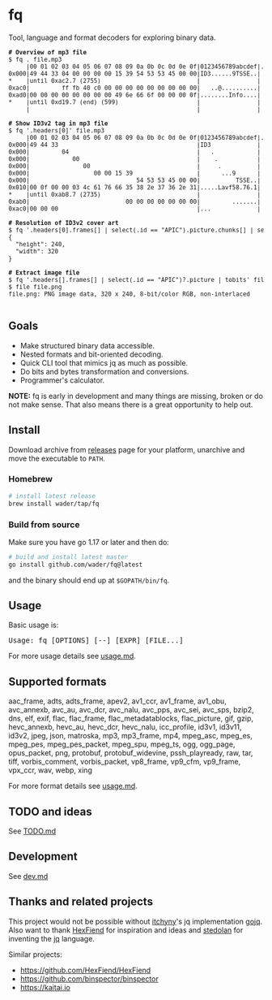 # fq

Tool, language and format decoders for exploring binary data.

<sub>
<pre sh>
<b># Overview of mp3 file</b> 
$ fq . file.mp3 
     |00 01 02 03 04 05 06 07 08 09 0a 0b 0c 0d 0e 0f|0123456789abcdef|.: {} file.mp3 (mp3)
0x000|49 44 33 04 00 00 00 00 15 39 54 53 53 45 00 00|ID3......9TSSE..|  headers: [1]
*    |until 0xac2.7 (2755)                           |                |
0xac0|         ff fb 40 c0 00 00 00 00 00 00 00 00 00|   ..@..........|  frames: [3]
0xad0|00 00 00 00 00 00 00 00 49 6e 66 6f 00 00 00 0f|........Info....|
*    |until 0xd19.7 (end) (599)                      |                |
     |                                               |                |  footers: [0]
 
<b># Show ID3v2 tag in mp3 file</b> 
$ fq '.headers[0]' file.mp3 
     |00 01 02 03 04 05 06 07 08 09 0a 0b 0c 0d 0e 0f|0123456789abcdef|.headers[0]: {} (id3v2)
0x000|49 44 33                                       |ID3             |  magic: "ID3" (Correct)
0x000|         04                                    |   .            |  version: 4
0x000|            00                                 |    .           |  revision: 0
0x000|               00                              |     .          |  flags: {}
0x000|                  00 00 15 39                  |      ...9      |  size: 2745
0x000|                              54 53 53 45 00 00|          TSSE..|  frames: [2]
0x010|00 0f 00 00 03 4c 61 76 66 35 38 2e 37 36 2e 31|.....Lavf58.76.1|
*    |until 0xab8.7 (2735)                           |                |
0xab0|                           00 00 00 00 00 00 00|         .......|  padding: Correct (none) (zero padding)
0xac0|00 00 00                                       |...             |
 
<b># Resolution of ID3v2 cover art</b> 
$ fq '.headers[0].frames[] | select(.id == "APIC").picture.chunks[] | select(.type == "IHDR") | {width, height}' file.mp3 
{
  "height": 240,
  "width": 320
}
 
<b># Extract image file</b> 
$ fq '.headers[].frames[] | select(.id == "APIC")?.picture | tobits' file.mp3 > file.png 
$ file file.png 
file.png: PNG image data, 320 x 240, 8-bit/color RGB, non-interlaced
 
</pre>
</sub>

## Goals

- Make structured binary data accessible.
- Nested formats and bit-oriented decoding.
- Quick CLI tool that mimics jq as much as possible.
- Do bits and bytes transformation and conversions.
- Programmer's calculator.

**NOTE:** fq is early in development and many things are missing, broken or do not make sense. That also means there is a great opportunity to help out.

## Install

Download archive from [releases](https://github.com/wader/fq/releases) page for your
platform, unarchive and move the executable to `PATH`.

### Homebrew

```sh
# install latest release
brew install wader/tap/fq
```

### Build from source

Make sure you have go 1.17 or later and then do:
```sh
# build and install latest master
go install github.com/wader/fq@latest
```
and the binary should end up at `$GOPATH/bin/fq`.

## Usage

Basic usage is:

[fq -h | grep Usage: | sed 's/\(.*\)/<pre>\1<\/pre>/']: sh-start

<pre>Usage: fq [OPTIONS] [--] [EXPR] [FILE...]</pre>

[#]: sh-end

For more usage details see [usage.md](doc/usage.md).

## Supported formats

[./formats_list.jq]: sh-start

aac_frame, adts, adts_frame, apev2, av1_ccr, av1_frame, av1_obu, avc_annexb, avc_au, avc_dcr, avc_nalu, avc_pps, avc_sei, avc_sps, bzip2, dns, elf, exif, flac, flac_frame, flac_metadatablocks, flac_picture, gif, gzip, hevc_annexb, hevc_au, hevc_dcr, hevc_nalu, icc_profile, id3v1, id3v11, id3v2, jpeg, json, matroska, mp3, mp3_frame, mp4, mpeg_asc, mpeg_es, mpeg_pes, mpeg_pes_packet, mpeg_spu, mpeg_ts, ogg, ogg_page, opus_packet, png, protobuf, protobuf_widevine, pssh_playready, raw, tar, tiff, vorbis_comment, vorbis_packet, vp8_frame, vp9_cfm, vp9_frame, vpx_ccr, wav, webp, xing

[#]: sh-end


For more format details see [usage.md](doc/usage.md).

## TODO and ideas

See [TODO.md](doc/TODO.md)

## Development

See [dev.md](doc/dev.md)

## Thanks and related projects

This project would not be possible without [itchyny](https://github.com/itchyny)'s
jq implementation [gojq](https://github.com/itchyny/gojq). Also want to thank
[HexFiend](https://github.com/HexFiend/HexFiend) for inspiration and ideas and [stedolan](https://github.com/stedolan)
for inventing the [jq](https://github.com/stedolan/jq) language.

Similar projects:
- https://github.com/HexFiend/HexFiend
- https://github.com/binspector/binspector
- https://kaitai.io
